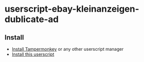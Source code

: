 # userscript-ebay-kleinanzeigen-dublicate-ad

## Install
* [Install Tampermonkey](https://www.tampermonkey.net/) or any other userscript manager
* [Install this userscript](https://github.com/qoomon/userscript-ebay-kleinanzeigen-dublicate-ad/raw/main/ebay-kleinanzeigen-dublicate-ad.user.js)
